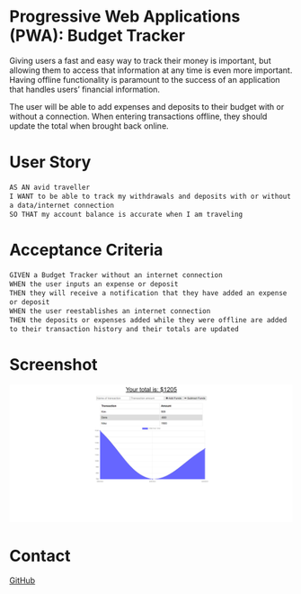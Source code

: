 # Progressive Web Applications (PWA): Budget Tracker

Giving users a fast and easy way to track their money is important, but allowing them to access that information at any time is even more important. Having offline functionality is paramount to the success of an application that handles users’ financial information.

The user will be able to add expenses and deposits to their budget with or without a connection. When entering transactions offline, they should update the total when brought back online.


# User Story

```
AS AN avid traveller
I WANT to be able to track my withdrawals and deposits with or without a data/internet connection
SO THAT my account balance is accurate when I am traveling 
```


# Acceptance Criteria

```
GIVEN a Budget Tracker without an internet connection
WHEN the user inputs an expense or deposit
THEN they will receive a notification that they have added an expense or deposit
WHEN the user reestablishes an internet connection
THEN the deposits or expenses added while they were offline are added to their transaction history and their totals are updated
```

# Screenshot

<img src="./screenshot/img.png">


# Contact
[GitHub](https://github.com/Abi-2021)